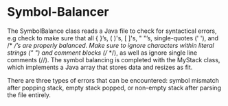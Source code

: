# Symbol-Balancer

The SymbolBalance class reads a Java file to check for syntactical errors, e.g check to make sure that all { }’s, ( )'s, [ ]'s, " "’s, single-quotes (' '), and /* */’s are properly balanced. Make sure to ignore characters within literal strings (" ") and comment blocks (/* */), as well as ignore single line comments (//). The symbol balancing is completed with the MyStack class, which implements a Java array that stores data and resizes as fit.

There are three types of errors that can be encountered: symbol mismatch after popping stack, empty stack popped, or non-empty stack after parsing the file entirely.
